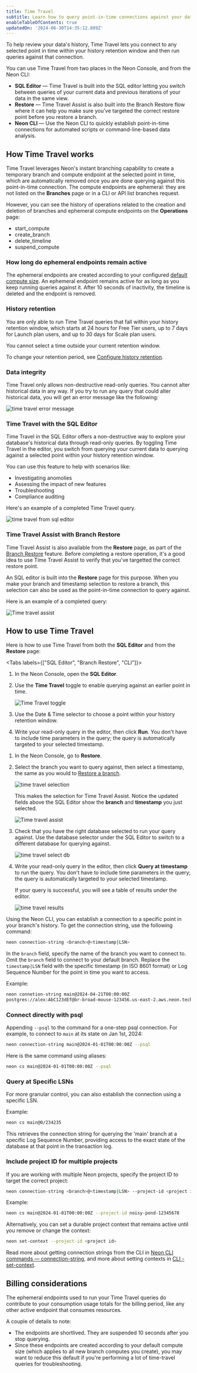 ```yaml
---
title: Time Travel
subtitle: Learn how to query point-in-time connections against your data's history
enableTableOfContents: true
updatedOn: '2024-06-30T14:35:12.889Z'
---
```


To help review your data's history, Time Travel lets you connect to any selected point in time within your history retention window and then run queries against that connection.

You can use Time Travel from two places in the Neon Console, and from the Neon CLI:

- **SQL Editor** &#8212; Time Travel is built into the SQL editor letting you switch between queries of your current data and previous iterations of your data in the same view.
- **Restore** &#8212; Time Travel Assist is also built into the Branch Restore flow where it can help you make sure you've targeted the correct restore point before you restore a branch.
- **Neon CLI** &#8212; Use the Neon CLI to quickly establish point-in-time connections for automated scripts or command-line-based data analysis.

## How Time Travel works

Time Travel leverages Neon's instant branching capability to create a temporary branch and compute endpoint at the selected point in time, which are automatically removed once you are done querying against this point-in-time connection. The compute endpoints are ephemeral: they are not listed on the **Branches** page or in a CLI or API list branches request.

However, you can see the history of operations related to the creation and deletion of branches and ephemeral compute endpoints on the **Operations** page:

- start_compute
- create_branch
- delete_timeline
- suspend_compute

### How long do ephemeral endpoints remain active

The ephemeral endpoints are created according to your configured [default compute size](/docs/manage/projects#reset-the-default-compute-size). An ephemeral endpoint remains active for as long as you keep running queries against it. After 10 seconds of inactivity, the timeline is deleted and the endpoint is removed.

### History retention

You are only able to run Time Travel queries that fall within your history retention window, which starts at 24 hours for Free Tier users, up to 7 days for Launch plan users, and up to 30 days for Scale plan users.

You cannot select a time outside your current retention window.

To change your retention period, see [Configure history retention](/docs/manage/projects#configure-history-retention).

### Data integrity

Time Travel only allows non-destructive read-only queries. You cannot alter historical data in any way. If you try to run any query that could alter historical data, you will get an error message like the following:

![time travel error message](/docs/guides/time_travel_error.png 'no-border')

### Time Travel with the SQL Editor

Time Travel in the SQL Editor offers a non-destructive way to explore your database's historical data through read-only queries. By toggling Time Travel in the editor, you switch from querying your current data to querying against a selected point within your history retention window.

You can use this feature to help with scenarios like:

- Investigating anomolies
- Assessing the impact of new features
- Troubleshooting
- Compliance auditing

Here's an example of a completed Time Travel query.

![time travel from sql editor](/docs/guides/time_travel_sql.png)

### Time Travel Assist with Branch Restore

Time Travel Assist is also available from the **Restore** page, as part of the [Branch Restore](/docs/guides/branch-restore) feature. Before completing a restore operation, it's a good idea to use Time Travel Assist to verify that you've targetted the correct restore point.

An SQL editor is built into the **Restore** page for this purpose. When you make your branch and timestamp selection to restore a branch, this selection can also be used as the point-in-time connection to query against.

Here is an example of a completed query:

![Time travel assist](/docs/guides/time_travel_assist.png)

## How to use Time Travel

Here is how to use Time Travel from both the **SQL Editor** and from the **Restore** page:

<Tabs labels={["SQL Editor", "Branch Restore", "CLI"]}>

<TabItem>

1. In the Neon Console, open the **SQL Editor**.
1. Use the **Time Travel** toggle to enable querying against an earlier point in time.

   ![Time Travel toggle](/docs/guides/time_travel_toggle.png)

1. Use the Date & Time selector to choose a point within your history retention window.
1. Write your read-only query in the editor, then click **Run**. You don't have to include time parameters in the query; the query is automatically targeted to your selected timestamp.

</TabItem>

<TabItem>

1. In the Neon Console, go to **Restore**.
1. Select the branch you want to query against, then select a timestamp, the same as you would to [Restore a branch](#restore-a-branch-to-an-earlier-state).

   ![time travel selection](/docs/guides/time_travel_restore_select.png 'no-border')

   This makes the selection for Time Travel Assist. Notice the updated fields above the SQL Editor show the **branch** and **timestamp** you just selected.

   ![Time travel assist](/docs/guides/time_travel_show_selected.png)

1. Check that you have the right database selected to run your query against. Use the database selector under the SQL Editor to switch to a different database for querying against.

   ![time travel select db](/docs/guides/time_travel_db_select.png)

1. Write your read-only query in the editor, then click **Query at timestamp** to run the query. You don't have to include time parameters in the query; the query is automatically targeted to your selected timestamp.

   If your query is successful, you will see a table of results under the editor.

   ![time travel results](/docs/guides/time_travel_results.png)

</TabItem>

<TabItem>

Using the Neon CLI, you can establish a connection to a specific point in your branch's history. To get the connection string, use the following command:

```bash
neon connection-string <branch>@<timestamp|LSN>
```

In the `branch` field, specify the name of the branch you want to connect to. Omit the `branch` field to connect to your default branch. Replace the `timestamp|LSN` field with the specific timestamp (in ISO 8601 format) or Log Sequence Number for the point in time you want to access.

Example:

```bash
neon connetion-string main@2024-04-21T00:00:00Z
postgres://alex:AbC123dEf@br-broad-mouse-123456.us-east-2.aws.neon.tech/neondb?sslmode=require&options=neon_timestamp%3A2024-04-21T00%3A00%3A00Z
```

### Connect directly with psql

Appending `--psql` to the command for a one-step psql connection. For example, to connect to `main` at its state on Jan 1st, 2024:

```bash
neon connection-string main@2024-01-01T00:00:00Z --psql
```

Here is the same command using aliases:

```bash
neon cs main@2024-01-01T00:00:00Z --psql
```

### Query at Specific LSNs

For more granular control, you can also establish the connection using a specific LSN.

Example:

```bash
neon cs main@0/234235
```

This retrieves the connection string for querying the 'main' branch at a specific Log Sequence Number, providing access to the exact state of the database at that point in the transaction log.

### Include project ID for multiple projects

If you are working with multiple Neon projects, specify the project ID to target the correct project:

```bash
neon connection-string <branch>@<timestamp|LSN> --project-id <project id>
```

Example:

```bash
neon cs main@2024-01-01T00:00:00Z --project-id noisy-pond-12345678
```

Alternatively, you can set a durable project context that remains active until you remove or change the context:

```bash
neon set-context --project-id <project id>
```

Read more about getting connection strings from the CLI in [Neon CLI commands — connection-string](/docs/reference/cli-connection-string), and more about setting contexts in [CLI - set-context](/docs/reference/cli-set-context).

</TabItem>

</Tabs>

## Billing considerations

The ephemeral endpoints used to run your Time Travel queries do contribute to your consumption usage totals for the billing period, like any other active endpoint that consumes resources.

A couple of details to note:

- The endpoints are shortlived. They are suspended 10 seconds after you stop querying.
- Since these endpoints are created according to your default compute size (which applies to all new branch computes you create), you may want to reduce this default if you're performing a lot of time-travel queries for troubleshooting.
